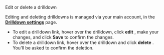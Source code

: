 Edit or delete a drilldown

Editing and deleting drilldowns is managed via your main account, in the [**Drilldown settings**](https://app.logz.io/#/dashboard/settings/drilldowns) page. 

* To edit a drilldown link, hover over the drilldown, click **edit** <i class="li li-pencil"></i>, make your changes, and click **Save** to confirm the changes.
* To delete a drilldown link, hover over the drilldown and click **delete** <i class="li li-trash"></i>. You'll be asked to confirm the deletion.